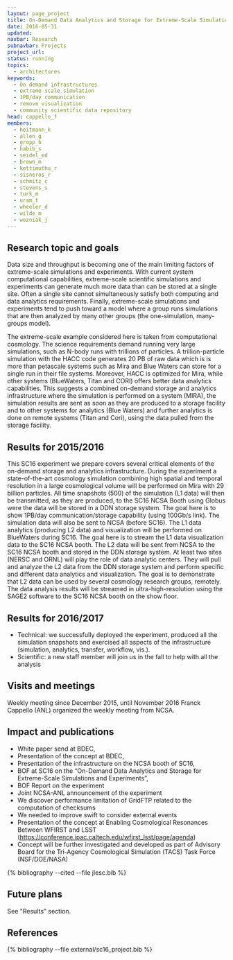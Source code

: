 ```yaml
---
layout: page_project
title: On-Demand Data Analytics and Storage for Extreme-Scale Simulations and Experiments
date: 2016-05-31
updated:
navbar: Research
subnavbar: Projects
project_url:
status: running
topics: 
  - architectures
keywords:
  - On demand infrastructures
  - extreme scale simulation
  - 1PB/day communication
  - remove visualization
  - community scientific data repository
head: cappello_f
members: 
  - heitmann_k
  - allen_g
  - gropp_b
  - habib_s
  - seidel_ed
  - brown_m
  - kettimuthu_r
  - sisneros_r
  - schmitz_c
  - stevens_s
  - turk_m
  - uram_t
  - wheeler_d
  - wilde_m
  - wozniak_j
---
```


## Research topic and goals
Data size and throughput is becoming one of the main limiting factors of extreme-scale simulations and experiments. With current system computational capabilities, extreme-scale scientific simulations and experiments can generate much more data than can be stored at a single site. Often a single site cannot simultaneously satisfy both computing and data analytics requirements. Finally, extreme-scale simulations and experiments tend to push toward a model where a group runs simulations that are then analyzed by many other groups (the one-simulation, many-groups model).

The extreme-scale example considered here is taken from computational cosmology. The science requirements demand running very large simulations, such as N-body runs with trillions of particles. A trillion-particle simulation with the HACC code generates 20 PB of raw data which is is more than petascale systems such as Mira and Blue Waters can store for a single run in their file systems. Moreover, HACC is optimized for Mira, while other systems (BlueWaters, Titan and CORI) offers better data analytics capabilities. This suggests a combined on-demand storage and analytics infrastructure where the simulation is performed on a system (MIRA), the simulation results are sent as soon as they are produced to a storage facility and to other systems for analytics (Blue Waters) and further analytics is done on remote systems (Titan and Cori), using the data pulled from the storage facility.

## Results for 2015/2016
This SC16 experiment we prepare covers several critical elements of the on-demand storage and analytics infrastructure. During the experiment a state-of-the-art cosmology simulation combining high spatial and temporal resolution in a large cosmological volume will be performed on Mira with 29 billion particles. All time snapshots (500) of the simulation (L1 data) will then be transmitted, as they are produced, to the SC16 NCSA Booth using Globus were the data will be stored in a DDN storage system. The goal here is to show 1PB/day communication/storage capability (using 100Gb/s link). The simulation data will also be sent to NCSA (before SC16). The L1 data analytics (producing L2 data) and visualization will be performed on BlueWaters during SC16. The goal here is to stream the L1 data visualization data to the SC16 NCSA booth. The L2 data will be sent from NCSA to the SC16 NCSA booth and stored in the DDN storage system. At least two sites (NERSC and ORNL) will play the role of data analytic centers. They will pull and analyze the L2 data from the DDN storage system and perform specific and different data analytics and visualization. The goal is to demonstrate that L2 data can be used by several cosmology research groups, remotely. The data analysis results will be streamed in ultra-high-resolution using the SAGE2 software to the SC16 NCSA booth on the show floor.

## Results for 2016/2017
- Technical: we successfully deployed the experiment, produced all the simulation snapshots and exercised all aspects of the infrastructure (simulation, analytics, transfer, workflow, vis.).
- Scientific: a new staff member will join us in the fall to help with all the analysis
 
## Visits and meetings
Weekly meeting since December 2015, until November 2016
Franck Cappello (ANL) organized the weekly meeting from NCSA.

## Impact and publications
- White paper send at BDEC,
- Presentation of the concept at BDEC,
- Presentation of the infrastructure on the NCSA booth of SC16,
- BOF at SC16 on the “On-Demand Data Analytics and Storage for Extreme-Scale Simulations and Experiments”,
- BOF Report on the experiment
- Joint NCSA-ANL announcement of the experiment
- We discover performance limitation of GridFTP related to the computation of checksums
- We needed to improve swift to consider external events
- Presentation of the concept at Enabling Cosmological Resonances Between WFIRST and LSST (https://conference.ipac.caltech.edu/wfirst_lsst/page/agenda)
- Concept will be further investigated and developed as part of Advisory Board for the Tri-Agency Cosmological Simulation (TACS) Task Force (NSF/DOE/NASA)

{% bibliography --cited --file jlesc.bib %}

## Future plans
See "Results" section.

## References

{% bibliography --file external/sc16_project.bib %}
